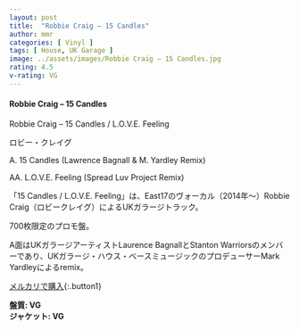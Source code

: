 ```yaml
---
layout: post
title:  "Robbie Craig – 15 Candles"
author: mmr
categories: [ Vinyl ]
tags: [ House, UK Garage ]
image: ../assets/images/Robbie Craig – 15 Candles.jpg
rating: 4.5
v-rating: VG
---
```


#### Robbie Craig – 15 Candles


Robbie Craig – 15 Candles / L.O.V.E. Feeling

ロビー・クレイグ

A. 15 Candles (Lawrence Bagnall & M. Yardley Remix)

AA. L.O.V.E. Feeling (Spread Luv Project Remix)

「15 Candles / L.O.V.E. Feeling」は、East17のヴォーカル（2014年〜）Robbie Craig（ロビークレイグ）によるUKガラージトラック。

700枚限定のプロモ盤。

A面はUKガラージアーティストLaurence BagnallとStanton Warriorsのメンバーであり、UKガラージ・ハウス・ベースミュージックのプロデューサーMark Yardleyによるremix。


[メルカリで購入](https://jp.mercari.com/item/m34773732505?afid=6142608987){:.button1}


<div class="mt-4 mb-4 d-flex align-items-center">
<strong class="mr-1">盤質: VG</strong>
</div>
<div class="mt-4 mb-4 d-flex align-items-center">
<strong class="mr-1">ジャケット: VG</strong>
</div>